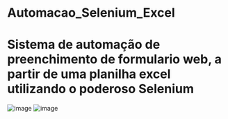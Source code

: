 # Automacao_Selenium_Excel
# Sistema de automação de preenchimento de formulario web, a partir de uma planilha excel utilizando o poderoso Selenium
![image](https://github.com/alanbs27/Automacao_Selenium_Excel/assets/73205402/00bfa36c-2281-446d-9484-39a1c3ac44f4)
![image](https://github.com/alanbs27/Automacao_Selenium_Excel/assets/73205402/a4b7bf6a-b5f8-4950-a3c8-8e5489220f43)
